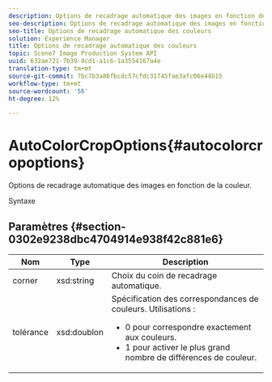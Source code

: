 ```yaml
---
description: Options de recadrage automatique des images en fonction de la couleur.
seo-description: Options de recadrage automatique des images en fonction de la couleur.
seo-title: Options de recadrage automatique des couleurs
solution: Experience Manager
title: Options de recadrage automatique des couleurs
topic: Scene7 Image Production System API
uuid: 632ae721-7b39-4cd1-a1c6-1a3554167a4e
translation-type: tm+mt
source-git-commit: 7bc7b3a86fbcdc57cfdc31745fae3afc06e44b15
workflow-type: tm+mt
source-wordcount: '56'
ht-degree: 12%

---
```



# AutoColorCropOptions{#autocolorcropoptions}

Options de recadrage automatique des images en fonction de la couleur.

Syntaxe

## Paramètres {#section-0302e9238dbc4704914e938f42c881e6}

<table id="table_F6A0DBA37F704C2097C617A0A6767566"> 
 <thead> 
  <tr> 
   <th colname="col1" class="entry"> Nom </th> 
   <th colname="col2" class="entry"> Type </th> 
   <th colname="col3" class="entry"> Description </th> 
  </tr> 
 </thead>
 <tbody> 
  <tr> 
   <td colname="col1"> <span class="codeph"> <span class="varname"> corner</span> </span> </td> 
   <td colname="col2"> <span class="codeph"> xsd:string</span> </td> 
   <td colname="col3"> Choix du coin de recadrage automatique. </td> 
  </tr> 
  <tr> 
   <td colname="col1"> <span class="codeph"> <span class="varname"> tolérance</span> </span> </td> 
   <td colname="col2"> <span class="codeph"> xsd:doublon</span> </td> 
   <td colname="col3">Spécification des correspondances de couleurs. Utilisations : 
    <ul id="ul_FE5423B857AE43FCBA7A9AEA76C754CC">
     <li id="li_01E3BD0AB8DA4C408B47CB02B269404A">0 pour correspondre exactement aux couleurs. </li>
     <li id="li_FCE21384265D4ECE9C0D785F1BB32C3A">1 pour activer le plus grand nombre de différences de couleur. </li>
    </ul></td> 
  </tr> 
 </tbody> 
</table>

